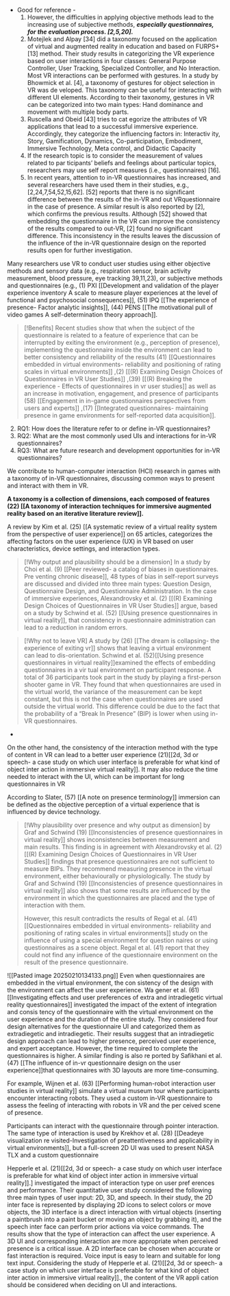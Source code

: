 
- Good for reference -  
	1. However, the difficulties in applying objective methods lead to the increasing use of subjective methods, ***especially questionnaires, for the evaluation process. [2,5,20].***
	2. Motejlek and Alpay [34] did a taxonomy focused on the application of virtual and augmented reality in education and based on FURPS+ [13] method. Their study results in categorizing the VR experience based on user interactions in four classes: General Purpose Controller, User Tracking, Specialized Controller, and No Interaction. Most VR interactions can be performed with gestures. In a study by Bhowmick et al. [4], a taxonomy of gestures for object selection in VR was de veloped. This taxonomy can be useful for interacting with different UI elements. According to their taxonomy, gestures in VR can be categorized into two main types: Hand dominance and movement with multiple body parts.
	3. Ruscella and Obeid [43] tries to cat egorize the attributes of VR applications that lead to a successful immersive experience. Accordingly, they categorize the influencing factors in: Interactiv ity, Story, Gamification, Dynamics, Co-participation, Embodiment, Immersive Technology, Meta control, and Didactic Capacity
	4. If the research topic is to consider the measurement of values related to par ticipants’ beliefs and feelings about particular topics, researchers may use self report measures (i.e., questionnaires) [16].
	5. In recent years, attention to in-VR questionnaires has increased, and several researchers have used them in their studies, e.g., [2,24,7,54,52,15,62]. [52] reports that there is no significant difference between the results of the in-VR and out VRquestionnaire in the case of presence. A similar result is also reported by [2], which confirms the previous results. Although [52] showed that embedding the questionnaire in the VR can improve the consistency of the results compared to out-VR, [2] found no significant difference. This inconsistency in the results leaves the discussion of the influence of the in-VR questionnaire design on the reported results open for further investigation.


Many researchers use VR to conduct user studies using either objective methods and sensory data (e.g., respiration sensor, brain activity measurement, blood pressure, eye tracking 39,11,23), or subjective methods and questionnaires (e.g., (1) PXI [[Development and validation of the player experience inventory  A scale to measure player experiences at the level of functional and psychosocial consequences]], (51) IPQ [[The experience of presence- Factor analytic insights]], (44) PENS [[The motivational pull of video games  A self-determination theory approach]].




> [!Benefits]
> Recent studies show that when the subject of the questionnaire is related to a feature of experience that can be interrupted by exiting the environment (e.g., perception of presence), implementing the questionnaire inside the environment can lead to better consistency and reliability of the results (41) [[Questionnaires embedded in virtual environments- reliability and positioning of rating scales in virtual environments]] ,(2) [[(R) Examining Design Choices of Questionnaires in VR User Studies]] ,(39) [[(R) Breaking the experience - Effects of questionnaires in vr user studies]] as well as an increase in motivation, engagement, and presence of participants (58) [[Engagement in in-game questionnaires perspectives from users and experts]] ,(17) [[Integrated questionnaires- maintaining presence in game environments for self-reported data acquisition]]. 


2. RQ1: How does the literature refer to or define in-VR questionnaires?
3. RQ2: What are the most commonly used UIs and interactions for in-VR questionnaires?
4. RQ3: What are future research and development opportunities for in-VR questionnaires?

We contribute to human-computer interaction (HCI) research in games with a taxonomy of in-VR questionnaires, discussing common ways to present and interact with them in VR.

 **A taxonomy is a collection of dimensions, each composed of features (22) [[A taxonomy of interaction techniques for immersive augmented reality based on an iterative literature review]].**

A review by Kim et al. (25) [[A systematic review of a virtual reality system from the perspective of user experience]] on 65 articles, categorizes the affecting factors on the user experience (UX) in VR based on user characteristics, device settings, and interaction types.


> [!Why output and plausibility should be a dimension]
> In a study by Choi et al. (9) [[Peer reviewed- a catalog of biases in questionnaires. Pre venting chronic disease]], 48 types of bias in self-report surveys are discussed and divided into three main types: Question Design, Questionnaire Design, and Questionnaire Administration. In the case of immersive experiences, Alexandrovsky et al. (2) [[(R) Examining Design Choices of Questionnaires in VR User Studies]] argue, based on a study by Schwind et al. (52) [[Using presence questionnaires in virtual reality]], that consistency in questionnaire administration can lead to a reduction in random errors.


> [!Why not to leave VR]
> A study by (26) [[The dream is collapsing-  the experience of exiting vr]] shows that leaving a virtual environment can lead to dis-orientation. Schwind et al. (52)[[Using presence questionnaires in virtual reality]]examined the effects of embedding questionnaires in a vir tual environment on participant response. A total of 36 participants took part in the study by playing a first-person shooter game in VR. They found that when questionnaires are used in the virtual world, the variance of the measurement can be kept constant, but this is not the case when questionnaires are used outside the virtual world. This difference could be due to the fact that the probability of a “Break In Presence” (BIP) is lower when using in-VR questionnaires.
- 

On the other hand, the consistency of the interaction method with the type of content in VR can lead to a better user experience (21)[[2d, 3d or speech- a case study on which user interface is preferable for what kind of object inter action in immersive virtual reality]]. It may also reduce the time needed to interact with the UI, which can be important for long questionnaires in VR

According to Slater, (57) [[A note on presence terminology]] immersion can be defined as the objective perception of a virtual experience that is influenced by device technology.



> [!Why plausibility over presence and why output as dimension]
> by Graf and Schwind (19) [[Inconsistencies of presence questionnaires in virtual reality]] shows inconsistencies between measurement and main results. This finding is in agreement with Alexandrovsky et al. (2) [[(R) Examining Design Choices of Questionnaires in VR User Studies]] findings that presence questionnaires are not sufficient to measure BIPs. They recommend measuring presence in the virtual environment, either behaviourally or physiologically. The study by Graf and Schwind (19) [[Inconsistencies of presence questionnaires in virtual reality]]  also shows that some results are influenced by the environment in which the questionnaires are placed and the type of interaction with them.
> 
> However, this result contradicts the results of Regal et al. (41) [[Questionnaires embedded in virtual environments- reliability and positioning of rating scales in virtual environments]] study on the influence of using a special environment for question naires or using questionnaires as a scene object. Regal et al.  (41)  report that they could not find any influence of the questionnaire environment on the result of the presence questionnaire.

![[Pasted image 20250210134133.png]]
Even when questionnaires are embedded in the virtual environment, the con sistency of the design with the environment can affect the user experience. Wa gener et al. (61) [[Investigating effects and user preferences of extra and intradiegetic virtual reality questionnaires]] investigated the impact of the extent of integration and consis tency of the questionnaire with the virtual environment on the user experience and the duration of the entire study. They considered four design alternatives for the questionnaire UI and categorized them as extradiegetic and intradiegetic. Their results suggest that an intradiegetic design approach can lead to higher presence, perceived user experience, and expert acceptance. However, the time required to complete the questionnaires is higher. A similar finding is also re ported by Safikhani et al. (47) [[The influence of in-vr questionnaire design on the user experience]]that questionnaires with 3D layouts are more time-consuming.

For example, Wijnen et al. (63) [[Performing human-robot interaction user studies in virtual reality]] simulate a virtual museum tour where participants encounter interacting robots. They used a custom in-VR questionnaire to assess the feeling of interacting with robots in VR and the per ceived scene of presence.

Participants can interact with the questionnaire through pointer interaction. The same type of interaction is used by Krekhov et al. (28) [[Deadeye visualization re visited-Investigation of preattentiveness and applicability in virtual environments]], but a full-screen 2D UI was used to present NASA TLX and a custom questionnaire

Hepperle et al. (21)[[2d, 3d or speech- a case study on which user interface is preferable for what kind of object inter action in immersive virtual reality]].] investigated the impact of interaction type on user pref erences and performance. Their quantitative user study considered the following three main types of user input: 2D, 3D, and speech. In their study, the 2D inter face is represented by displaying 2D icons to select colors or move objects, the 3D interface is a direct interaction with virtual objects (inserting a paintbrush into a paint bucket or moving an object by grabbing it), and the speech inter face can perform prior actions via voice commands. The results show that the type of interaction can affect the user experience. A 3D UI and corresponding interaction are more appropriate when perceived presence is a critical issue. A 2D interface can be chosen when accurate or fast interaction is required. Voice input is easy to learn and suitable for long text input. Considering the study of Hepperle et al. (21)[[2d, 3d or speech- a case study on which user interface is preferable for what kind of object inter action in immersive virtual reality]]., the content of the VR appli cation should be considered when deciding on UI and interactions.